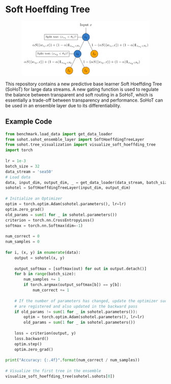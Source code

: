 # Soft Hoeffding Tree
<p align="center">
  <img src="sohot.png" alt="drawing" width="400"/>
</p>

This repository contains a new predictive base learner Soft Hoeffding Tree (SoHoT) for large data streams.
A new gating function is used to regulate the balance between transparent and soft routing in a SoHoT, 
which is essentially a trade-off between transparency and performance. 
SoHoT can be used in an ensemble layer due to its differentiability.



## Example Code
```python
from benchmark.load_data import get_data_loader
from sohot.sohot_ensemble_layer import SoftHoeffdingTreeLayer
from sohot.tree_visualization import visualize_soft_hoeffding_tree
import torch

lr = 1e-3
batch_size = 32
data_stream = 'sea50'
# Load data
data, input_dim, output_dim, _ = get_data_loader(data_stream, batch_size=batch_size, nrows=10000)
sohotel = SoftHoeffdingTreeLayer(input_dim, output_dim)

# Initialize an Optimizer
optim = torch.optim.Adam(sohotel.parameters(), lr=lr)
optim.zero_grad()
old_params = sum(1 for _ in sohotel.parameters())
criterion = torch.nn.CrossEntropyLoss()
softmax = torch.nn.Softmax(dim=-1)

num_correct = 0
num_samples = 0

for i, (x, y) in enumerate(data):
    output = sohotel(x, y)

    output_softmax = [softmax(out) for out in output.detach()]
    for b in range(batch_size):
        num_samples += 1
        if torch.argmax(output_softmax[b]) == y[b]:
            num_correct += 1

    # If the number of parameters has changed, update the optimizer such that the new weight parameter
    # are registered and also updated in the backward pass
    if old_params != sum(1 for _ in sohotel.parameters()):
        optim = torch.optim.Adam(sohotel.parameters(), lr=lr)
        old_params = sum(1 for _ in sohotel.parameters())

    loss = criterion(output, y)
    loss.backward()
    optim.step()
    optim.zero_grad()

print("Accuracy: {:.4f}".format(num_correct / num_samples))

# Visualize the first tree in the ensemble
visualize_soft_hoeffding_tree(sohotel.sohots[0])
```